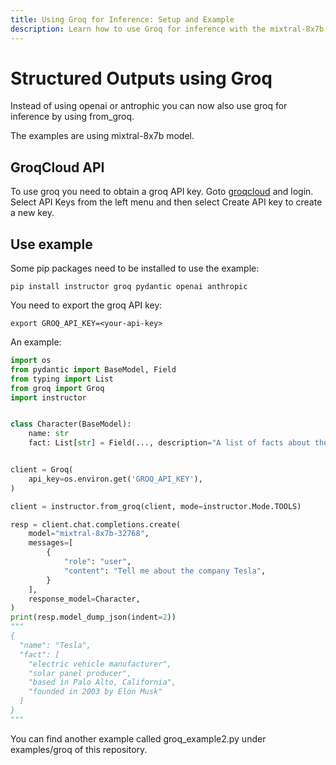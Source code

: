 ```yaml
---
title: Using Groq for Inference: Setup and Example
description: Learn how to use Groq for inference with the mixtral-8x7b model, including API setup and a practical Python example.
---
```


# Structured Outputs using Groq
Instead of using openai or antrophic you can now also use groq for inference by using from_groq.

The examples are using mixtral-8x7b model.

## GroqCloud API
To use groq you need to obtain a groq API key.
Goto [groqcloud](https://console.groq.com) and login. Select API Keys from the left menu and then select Create API key to create a new key.

## Use example
Some pip packages need to be installed to use the example:
```
pip install instructor groq pydantic openai anthropic
```
You need to export the groq API key:
```
export GROQ_API_KEY=<your-api-key>
```

An example:
```python
import os
from pydantic import BaseModel, Field
from typing import List
from groq import Groq
import instructor


class Character(BaseModel):
    name: str
    fact: List[str] = Field(..., description="A list of facts about the subject")


client = Groq(
    api_key=os.environ.get('GROQ_API_KEY'),
)

client = instructor.from_groq(client, mode=instructor.Mode.TOOLS)

resp = client.chat.completions.create(
    model="mixtral-8x7b-32768",
    messages=[
        {
            "role": "user",
            "content": "Tell me about the company Tesla",
        }
    ],
    response_model=Character,
)
print(resp.model_dump_json(indent=2))
"""
{
  "name": "Tesla",
  "fact": [
    "electric vehicle manufacturer",
    "solar panel producer",
    "based in Palo Alto, California",
    "founded in 2003 by Elon Musk"
  ]
}
"""
```
You can find another example called groq_example2.py under examples/groq of this repository.